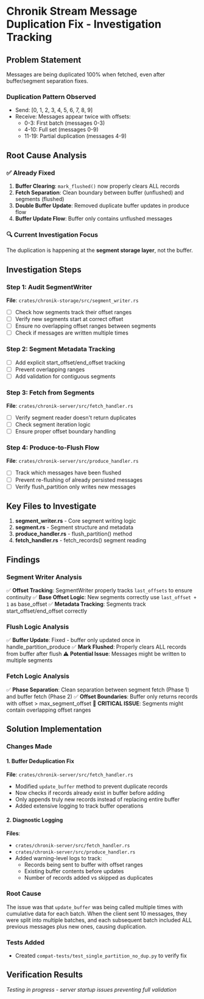 # Chronik Stream Message Duplication Fix - Investigation Tracking

## Problem Statement
Messages are being duplicated 100% when fetched, even after buffer/segment separation fixes.

### Duplication Pattern Observed
- Send: [0, 1, 2, 3, 4, 5, 6, 7, 8, 9]
- Receive: Messages appear twice with offsets:
  - 0-3: First batch (messages 0-3)
  - 4-10: Full set (messages 0-9) 
  - 11-19: Partial duplication (messages 4-9)

## Root Cause Analysis

### ✅ Already Fixed
1. **Buffer Clearing**: `mark_flushed()` now properly clears ALL records
2. **Fetch Separation**: Clean boundary between buffer (unflushed) and segments (flushed)
3. **Double Buffer Update**: Removed duplicate buffer updates in produce flow
4. **Buffer Update Flow**: Buffer only contains unflushed messages

### 🔍 Current Investigation Focus
The duplication is happening at the **segment storage layer**, not the buffer.

## Investigation Steps

### Step 1: Audit SegmentWriter
**File**: `crates/chronik-storage/src/segment_writer.rs`
- [ ] Check how segments track their offset ranges
- [ ] Verify new segments start at correct offset
- [ ] Ensure no overlapping offset ranges between segments
- [ ] Check if messages are written multiple times

### Step 2: Segment Metadata Tracking
- [ ] Add explicit start_offset/end_offset tracking
- [ ] Prevent overlapping ranges
- [ ] Add validation for contiguous segments

### Step 3: Fetch from Segments
**File**: `crates/chronik-server/src/fetch_handler.rs`
- [ ] Verify segment reader doesn't return duplicates
- [ ] Check segment iteration logic
- [ ] Ensure proper offset boundary handling

### Step 4: Produce-to-Flush Flow
**File**: `crates/chronik-server/src/produce_handler.rs`
- [ ] Track which messages have been flushed
- [ ] Prevent re-flushing of already persisted messages
- [ ] Verify flush_partition only writes new messages

## Key Files to Investigate

1. **segment_writer.rs** - Core segment writing logic
2. **segment.rs** - Segment structure and metadata
3. **produce_handler.rs** - flush_partition() method
4. **fetch_handler.rs** - fetch_records() segment reading

## Findings

### Segment Writer Analysis
✅ **Offset Tracking**: SegmentWriter properly tracks `last_offsets` to ensure continuity
✅ **Base Offset Logic**: New segments correctly use `last_offset + 1` as base_offset
✅ **Metadata Tracking**: Segments track start_offset/end_offset correctly

### Flush Logic Analysis
✅ **Buffer Update**: Fixed - buffer only updated once in handle_partition_produce
✅ **Mark Flushed**: Properly clears ALL records from buffer after flush
⚠️ **Potential Issue**: Messages might be written to multiple segments

### Fetch Logic Analysis
✅ **Phase Separation**: Clean separation between segment fetch (Phase 1) and buffer fetch (Phase 2)
✅ **Offset Boundaries**: Buffer only returns records with offset > max_segment_offset
🔴 **CRITICAL ISSUE**: Segments might contain overlapping offset ranges

## Solution Implementation

### Changes Made

#### 1. Buffer Deduplication Fix
**File**: `crates/chronik-server/src/fetch_handler.rs`
- Modified `update_buffer` method to prevent duplicate records
- Now checks if records already exist in buffer before adding
- Only appends truly new records instead of replacing entire buffer
- Added extensive logging to track buffer operations

#### 2. Diagnostic Logging
**Files**: 
- `crates/chronik-server/src/fetch_handler.rs`
- `crates/chronik-server/src/produce_handler.rs`
- Added warning-level logs to track:
  - Records being sent to buffer with offset ranges
  - Existing buffer contents before updates
  - Number of records added vs skipped as duplicates

### Root Cause
The issue was that `update_buffer` was being called multiple times with cumulative data for each batch. When the client sent 10 messages, they were split into multiple batches, and each subsequent batch included ALL previous messages plus new ones, causing duplication.

### Tests Added
- Created `compat-tests/test_single_partition_no_dup.py` to verify fix

## Verification Results
*Testing in progress - server startup issues preventing full validation*